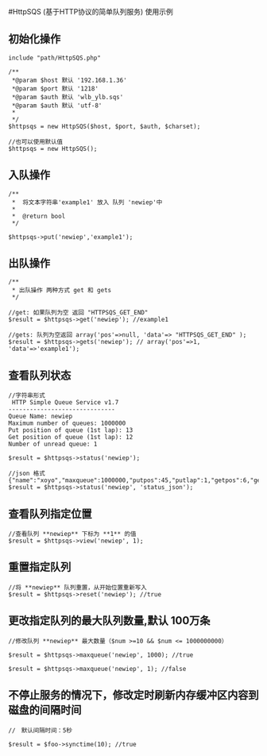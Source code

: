 #HttpSQS (基于HTTP协议的简单队列服务) 使用示例

## 初始化操作 

    include "path/HttpSQS.php"

    /**
     *@param $host 默认 '192.168.1.36'
     *@param $port 默认 '1218'
     *@param $auth 默认 'wlb_ylb.sqs'
     *@param $auth 默认 'utf-8'
     *
     */
    $httpsqs = new HttpSQS($host, $port, $auth, $charset);

    //也可以使用默认值
    $httpsqs = new HttpSQS();


## 入队操作

    /**
     *  将文本字符串'example1' 放入 队列 'newiep'中
     *
     *  @return bool
     */

    $httpsqs->put('newiep','example1');


## 出队操作

    /**
     * 出队操作 两种方式 get 和 gets
     */

    //get: 如果队列为空 返回 "HTTPSQS_GET_END"
    $result = $httpsqs->get('newiep'); //example1

    //gets: 队列为空返回 array('pos'=>null, 'data'=> "HTTPSQS_GET_END" );
    $result = $httpsqs->gets('newiep'); // array('pos'=>1, 'data'=>'example1');


## 查看队列状态


    //字符串形式
     HTTP Simple Queue Service v1.7 
    ------------------------------ 
    Queue Name: newiep 
    Maximum number of queues: 1000000 
    Put position of queue (1st lap): 13 
    Get position of queue (1st lap): 12 
    Number of unread queue: 1 

    $result = $httpsqs->status('newiep');

    //json 格式
    {"name":"xoyo","maxqueue":1000000,"putpos":45,"putlap":1,"getpos":6,"getlap":1,"unread":39}
    $result = $httpsqs->status('newiep', 'status_json');


## 查看队列指定位置
    
    //查看队列 **newiep** 下标为 **1** 的值
    $result = $httpsqs->view('newiep', 1);

## 重置指定队列

    //将 **newiep** 队列重置，从开始位置重新写入
    $result = $httpsqs->reset('newiep'); //true

## 更改指定队列的最大队列数量,默认 100万条

    //修改队列 **newiep** 最大数量（$num >=10 && $num <= 1000000000）

    $result = $httpsqs->maxqueue('newiep', 1000); //true

    $result = $httpsqs->maxqueue('newiep', 1); //false

## 不停止服务的情况下，修改定时刷新内存缓冲区内容到磁盘的间隔时间
    
    //　默认间隔时间：5秒

    $result = $foo->synctime(10); //true